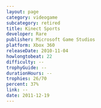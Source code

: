 ```yaml
---
layout: page
category: videogame
subcategory: retired
title: Kinect Sports
developer: Rare
publisher: Microsoft Game Studios
platform: Xbox 360
releaseDate: 2010-11-04
howlongtobeat: 22
difficulty: --
trophyGuide: --
durationHours: --
trophies: 26/70
percent: 37%
link: --
date: 2011-12-19
---
```

